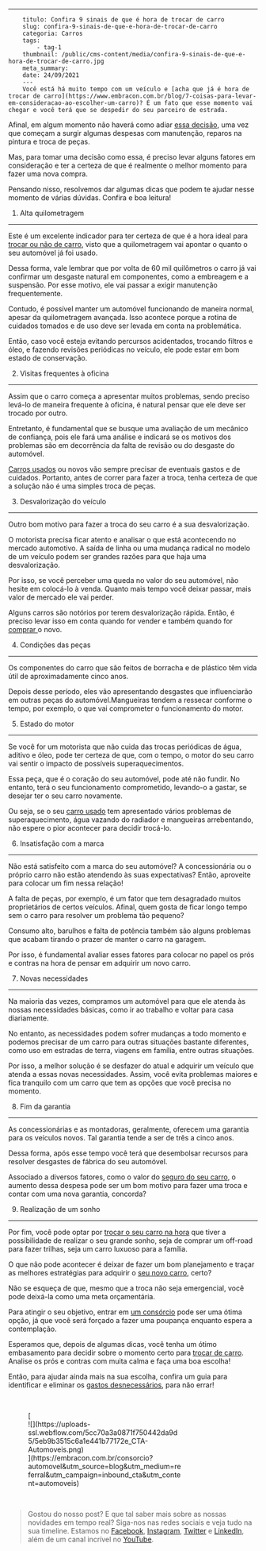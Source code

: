 ---
        titulo: Confira 9 sinais de que é hora de trocar de carro
        slug: confira-9-sinais-de-que-e-hora-de-trocar-de-carro
        categoria: Carros
        tags:
            - tag-1
        thumbnail: /public/cms-content/media/confira-9-sinais-de-que-e-hora-de-trocar-de-carro.jpg
        meta_summary: 
        date: 24/09/2021
        ---
        Você está há muito tempo com um veículo e [acha que já é hora de trocar de carro](https://www.embracon.com.br/blog/7-coisas-para-levar-em-consideracao-ao-escolher-um-carro)? É um fato que esse momento vai chegar e você terá que se despedir do seu parceiro de estrada.

Afinal, em algum momento não haverá como adiar [essa decisão](https://www.embracon.com.br/blog/7-coisas-para-levar-em-consideracao-ao-escolher-um-carro), uma vez que começam a surgir algumas despesas com manutenção, reparos na pintura e troca de peças.

Mas, para tomar uma decisão como essa, é preciso levar alguns fatores em consideração e ter a certeza de que é realmente o melhor momento para fazer uma nova compra.

Pensando nisso, resolvemos dar algumas dicas que podem te ajudar nesse momento de várias dúvidas. Confira e boa leitura!

1. Alta quilometragem
---------------------

Este é um excelente indicador para ter certeza de que é a hora ideal para [trocar ou não de carro](https://www.embracon.com.br/blog/saiba-o-que-considerar-para-escolher-o-carro-ideal), visto que a quilometragem vai apontar o quanto o seu automóvel já foi usado.

Dessa forma, vale lembrar que por volta de 60 mil quilômetros o carro já vai confirmar um desgaste natural em componentes, como a embreagem e a suspensão. Por esse motivo, ele vai passar a exigir manutenção frequentemente.

Contudo, é possível manter um automóvel funcionando de maneira normal, apesar da quilometragem avançada. Isso acontece porque a rotina de cuidados tomados e de uso deve ser levada em conta na problemática.

Então, caso você esteja evitando percursos acidentados, trocando filtros e óleo, e fazendo revisões periódicas no veículo, ele pode estar em bom estado de conservação.

2. Visitas frequentes à oficina
-------------------------------

Assim que o carro começa a apresentar muitos problemas, sendo preciso levá-lo de maneira frequente à oficina, é natural pensar que ele deve ser trocado por outro.

Entretanto, é fundamental que se busque uma avaliação de um mecânico de confiança, pois ele fará uma análise e indicará se os motivos dos problemas são em decorrência da falta de revisão ou do desgaste do automóvel.

[Carros usados](https://www.embracon.com.br/blog/comprar-carro-usado-com-a-carta-de-credito-do-consorcio) ou novos vão sempre precisar de eventuais gastos e de cuidados. Portanto, antes de correr para fazer a troca, tenha certeza de que a solução não é uma simples troca de peças.

3. Desvalorização do veículo
----------------------------

Outro bom motivo para fazer a troca do seu carro é a sua desvalorização.

O motorista precisa ficar atento e analisar o que está acontecendo no mercado automotivo. A saída de linha ou uma mudança radical no modelo de um veículo podem ser grandes razões para que haja uma desvalorização.

Por isso, se você perceber uma queda no valor do seu automóvel, não hesite em colocá-lo à venda. Quanto mais tempo você deixar passar, mais valor de mercado ele vai perder.

Alguns carros são notórios por terem desvalorização rápida. Então, é preciso levar isso em conta quando for vender e também quando for [comprar ](https://www.embracon.com.br/blog/vantagens-consorcio-automovel)o novo.

4. Condições das peças
----------------------

Os componentes do carro que são feitos de borracha e de plástico têm vida útil de aproximadamente cinco anos.

Depois desse período, eles vão apresentando desgastes que influenciarão em outras peças do automóvel.Mangueiras tendem a ressecar conforme o tempo, por exemplo, o que vai comprometer o funcionamento do motor.

5. Estado do motor
------------------

Se você for um motorista que não cuida das trocas periódicas de água, aditivo e óleo, pode ter certeza de que, com o tempo, o motor do seu carro vai sentir o impacto de possíveis superaquecimentos.

Essa peça, que é o coração do seu automóvel, pode até não fundir. No entanto, terá o seu funcionamento comprometido, levando-o a gastar, se desejar ter o seu carro novamente.

Ou seja, se o seu [carro usado](https://www.embracon.com.br/blog/comprar-carro-usado-com-a-carta-de-credito-do-consorcio) tem apresentado vários problemas de superaquecimento, água vazando do radiador e mangueiras arrebentando, não espere o pior acontecer para decidir trocá-lo.

6. Insatisfação com a marca
---------------------------

Não está satisfeito com a marca do seu automóvel? A concessionária ou o próprio carro não estão atendendo às suas expectativas? Então, aproveite para colocar um fim nessa relação!

A falta de peças, por exemplo, é um fator que tem desagradado muitos proprietários de certos veículos. Afinal, quem gosta de ficar longo tempo sem o carro para resolver um problema tão pequeno?

Consumo alto, barulhos e falta de potência também são alguns problemas que acabam tirando o prazer de manter o carro na garagem.

Por isso, é fundamental avaliar esses fatores para colocar no papel os prós e contras na hora de pensar em adquirir um novo carro.

7. Novas necessidades
---------------------

Na maioria das vezes, compramos um automóvel para que ele atenda às nossas necessidades básicas, como ir ao trabalho e voltar para casa diariamente.

No entanto, as necessidades podem sofrer mudanças a todo momento e podemos precisar de um carro para outras situações bastante diferentes, como uso em estradas de terra, viagens em família, entre outras situações.

Por isso, a melhor solução é se desfazer do atual e adquirir um veículo que atenda a essas novas necessidades. Assim, você evita problemas maiores e fica tranquilo com um carro que tem as opções que você precisa no momento.

8. Fim da garantia
------------------

As concessionárias e as montadoras, geralmente, oferecem uma garantia para os veículos novos. Tal garantia tende a ser de três a cinco anos.

Dessa forma, após esse tempo você terá que desembolsar recursos para resolver desgastes de fábrica do seu automóvel.

Associado a diversos fatores, como o valor do [seguro do seu carro](https://www.embracon.com.br/blog/seguro-de-consorcio-quando-vale-a-pena), o aumento dessa despesa pode ser um bom motivo para fazer uma troca e contar com uma nova garantia, concorda?

9. Realização de um sonho
-------------------------

Por fim, você pode optar por [trocar o seu carro na hora](https://www.embracon.com.br/blog/vantagens-consorcio-automovel) que tiver a possibilidade de realizar o seu grande sonho, seja de comprar um off-road para fazer trilhas, seja um carro luxuoso para a família.

O que não pode acontecer é deixar de fazer um bom planejamento e traçar as melhores estratégias para adquirir o [seu novo carro](https://www.embracon.com.br/blog/4-motivos-para-voce-comprar-um-carro-novo), certo?

Não se esqueça de que, mesmo que a troca não seja emergencial, você pode deixá-la como uma meta orçamentária.

Para atingir o seu objetivo, entrar em [um consórcio](https://www.embracon.com.br/blog/consorcio-de-carro-seminovo-vale-a-pena) pode ser uma ótima opção, já que você será forçado a fazer uma poupança enquanto espera a contemplação.

Esperamos que, depois de algumas dicas, você tenha um ótimo embasamento para decidir sobre o momento certo para [trocar de carro](https://www.embracon.com.br/blog/4-motivos-para-voce-comprar-um-carro-novo). Analise os prós e contras com muita calma e faça uma boa escolha!

Então, para ajudar ainda mais na sua escolha, confira um guia para identificar e eliminar os [gastos desnecessários](https://www.embracon.com.br/blog/como-identificar-e-eliminar-gastos-desnecessarios), para não errar!

‍

<figure class="w-richtext-figure-type-image w-richtext-align-center" style="max-width:310px">[<div>![](https://uploads-ssl.webflow.com/5cc70a3a0871f750442da9d5/5eb9b3515c6a1e441b77172e_CTA-Automoveis.png)</div>](https://embracon.com.br/consorcio?automovel&utm_source=blog&utm_medium=referral&utm_campaign=inbound_cta&utm_content=automoveis)</figure>‍

> Gostou do nosso post? E que tal saber mais sobre as nossas novidades em tempo real? Siga-nos nas redes sociais e veja tudo na sua timeline. Estamos no [Facebook](https://www.facebook.com/embracon/), [Instagram](https://www.instagram.com/embraconoficial/), [Twitter](https://twitter.com/embracon) e [LinkedIn](https://www.linkedin.com/company/1018875/), além de um canal incrível no [YouTube](https://www.youtube.com/channel/UCL-Y0mv9zc73Iek48NLUBzQ).

‍
        